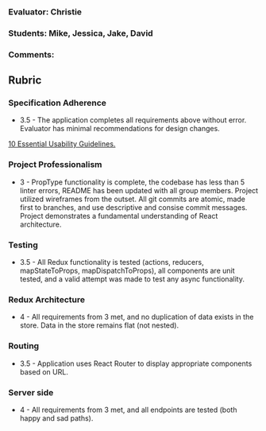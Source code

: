 ### Evaluator: Christie
### Students: Mike, Jessica, Jake, David
### Comments:

## Rubric

### Specification Adherence

* 3.5 - The application completes all requirements above without error. Evaluator has minimal recommendations for design changes.

[10 Essential Usability Guidelines.](https://speckyboy.com/10-essential-web-application-usability-guidelines/)

### Project Professionalism

* 3 - PropType functionality is complete, the codebase has less than 5 linter errors, README has been updated with all group members. Project utilized wireframes from the outset. All git commits are atomic, made first to branches, and use descriptive and consise commit messages. Project demonstrates a fundamental understanding of React architecture.

### Testing

* 3.5 - All Redux functionality is tested (actions, reducers, mapStateToProps, mapDispatchToProps), all components are unit tested, and a valid attempt was made to test any async functionality.

### Redux Architecture

* 4 - All requirements from 3 met, and no duplication of data exists in the store. Data in the store remains flat (not nested).

### Routing

* 3.5 - Application uses React Router to display appropriate components based on URL.

### Server side

* 4 - All requirements from 3 met, and all endpoints are tested (both happy and sad paths).
